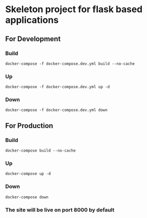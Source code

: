# Skeleton project for flask based applications
## For Development
### Build
```shell 
docker-compose -f docker-compose.dev.yml build --no-cache
```

### Up
```shell 
docker-compose -f docker-compose.dev.yml up -d
```

### Down
```shell 
docker-compose -f docker-compose.dev.yml down
```

## For Production
### Build
```shell 
docker-compose build --no-cache
```

### Up
```shell 
docker-compose up -d
```

### Down
```shell 
docker-compose down
```
### The site will be live on port 8000 by default

